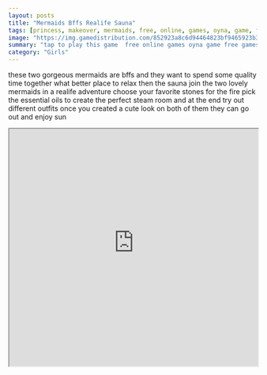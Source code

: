 ```yaml
---
layout: posts
title: "Mermaids Bffs Realife Sauna"
tags: [princess, makeover, mermaids, free, online, games, oyna, game, free, games, play, play, games]
image: "https://img.gamedistribution.com/852923a8c6d94464823bf9465923b32d-512x384.jpeg"
summary: "tap to play this game  free online games oyna game free games play play games"
category: "Girls"
---
```


these two gorgeous mermaids are bffs and they want to spend some quality time together what better place to relax then the sauna join the two lovely mermaids in a realife adventure choose your favorite stones for the fire pick the essential oils to create the perfect steam room and at the end try out different outfits once you created a cute look on both of them they can go out and enjoy sun

<iframe width="100%" height="480px;" src="https://html5.gamedistribution.com/852923a8c6d94464823bf9465923b32d/"></iframe>